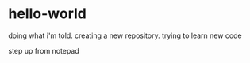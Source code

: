 # hello-world
doing what i'm told. creating a new repository.
trying to learn new code
<p>step up from notepad</p>
